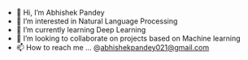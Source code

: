 - 👋 Hi, I’m Abhishek Pandey
- 👀 I’m interested in Natural Language Processing
- 🌱 I’m currently learning Deep Learning
- 💞️ I’m looking to collaborate on projects based on Machine learning
- 📫 How to reach me ... @abhishekpandey021@gmail.com

<!---
abhishp021/abhishp021 is a ✨ special ✨ repository because its `README.md` (this file) appears on your GitHub profile.
You can click the Preview link to take a look at your changes.
--->
